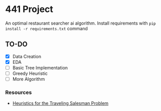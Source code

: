 # 441 Project

An optimal restaurant searcher ai algorithm. 
Install requirements with `pip install -r requirements.txt` command

## TO-DO  

- [X] Data Creation
- [X] EDA
- [ ] Basic Tree Implementation
- [ ] Greedy Heuristic
- [ ] More Algorithm

### Resources

- [Heuristics for the Traveling Salesman Problem](http://160592857366.free.fr/joe/ebooks/ShareData/Heuristics%20for%20the%20Traveling%20Salesman%20Problem%20By%20Christian%20Nillson.pdf)